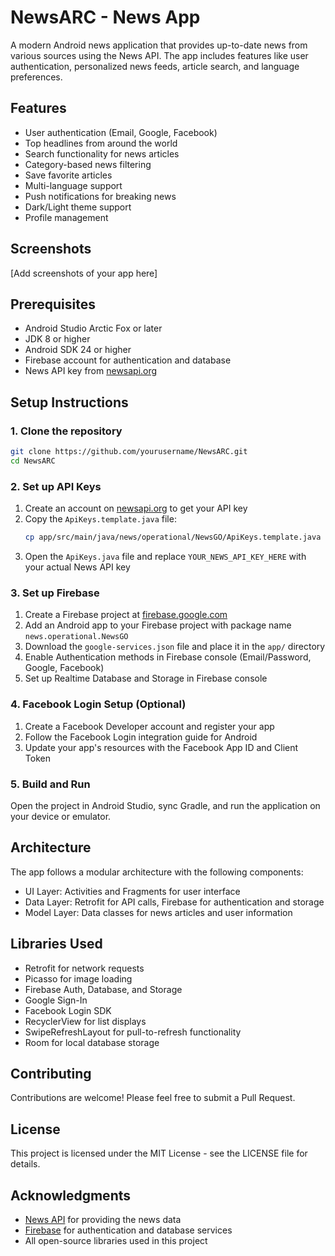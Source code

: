 # NewsARC - News App

A modern Android news application that provides up-to-date news from various sources using the News API. The app includes features like user authentication, personalized news feeds, article search, and language preferences.

## Features

- User authentication (Email, Google, Facebook)
- Top headlines from around the world
- Search functionality for news articles
- Category-based news filtering
- Save favorite articles
- Multi-language support
- Push notifications for breaking news
- Dark/Light theme support
- Profile management

## Screenshots

[Add screenshots of your app here]

## Prerequisites

- Android Studio Arctic Fox or later
- JDK 8 or higher
- Android SDK 24 or higher
- Firebase account for authentication and database
- News API key from [newsapi.org](https://newsapi.org/)

## Setup Instructions

### 1. Clone the repository

```bash
git clone https://github.com/yourusername/NewsARC.git
cd NewsARC
```

### 2. Set up API Keys

1. Create an account on [newsapi.org](https://newsapi.org/) to get your API key
2. Copy the `ApiKeys.template.java` file:
   ```bash
   cp app/src/main/java/news/operational/NewsGO/ApiKeys.template.java app/src/main/java/news/operational/NewsGO/ApiKeys.java
   ```
3. Open the `ApiKeys.java` file and replace `YOUR_NEWS_API_KEY_HERE` with your actual News API key

### 3. Set up Firebase

1. Create a Firebase project at [firebase.google.com](https://firebase.google.com/)
2. Add an Android app to your Firebase project with package name `news.operational.NewsGO`
3. Download the `google-services.json` file and place it in the `app/` directory
4. Enable Authentication methods in Firebase console (Email/Password, Google, Facebook)
5. Set up Realtime Database and Storage in Firebase console

### 4. Facebook Login Setup (Optional)

1. Create a Facebook Developer account and register your app
2. Follow the Facebook Login integration guide for Android
3. Update your app's resources with the Facebook App ID and Client Token

### 5. Build and Run

Open the project in Android Studio, sync Gradle, and run the application on your device or emulator.

## Architecture

The app follows a modular architecture with the following components:

- UI Layer: Activities and Fragments for user interface
- Data Layer: Retrofit for API calls, Firebase for authentication and storage
- Model Layer: Data classes for news articles and user information

## Libraries Used

- Retrofit for network requests
- Picasso for image loading
- Firebase Auth, Database, and Storage
- Google Sign-In
- Facebook Login SDK
- RecyclerView for list displays
- SwipeRefreshLayout for pull-to-refresh functionality
- Room for local database storage

## Contributing

Contributions are welcome! Please feel free to submit a Pull Request.

## License

This project is licensed under the MIT License - see the LICENSE file for details.

## Acknowledgments

- [News API](https://newsapi.org/) for providing the news data
- [Firebase](https://firebase.google.com/) for authentication and database services
- All open-source libraries used in this project
